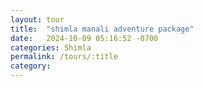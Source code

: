 ```yaml
---
layout: tour
title:  "shimla manali adventure package"
date:   2024-10-09 05:16:52 -0700
categories: Shimla
permalink: /tours/:title
category: 
---
```

